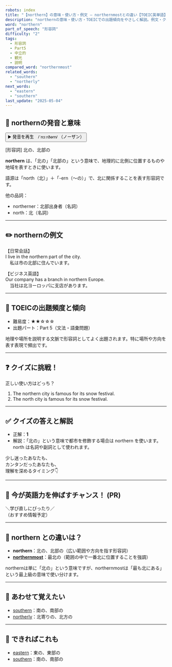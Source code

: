```yaml
---
robots: index
title: "【northern】の意味・使い方・例文 ― northernmostとの違い【TOEIC英単語】"
description: "northernの意味・使い方・TOEICでの出題傾向をやさしく解説。例文・クイズ付きでnorthernmostとの違いもわかりやすく学べます。"
word: "northern"
part_of_speech: "形容詞"
difficulty: "2"
tags:
  - 形容詞
  - Part5
  - 中立的
  - 観光
  - 説明
compared_word: "northernmost"
related_words:
  - "southern"
  - "northerly"
next_words:
  - "eastern"
  - "southern"
last_update: "2025-05-04"
---
```


## 🔰 northernの発音と意味

<button class="play-audio" onclick="playTTS('northern')">
  <span class="play-audio-main">
    ▶️ 発音を再生　/ˈnɔːrðərn/
  </span>
  <span class="play-audio-sub">
    （ノーザン）
  </span>
</button>

[形容詞] 北の、北部の

**northern** は、「北の」「北部の」という意味で、地理的に北側に位置するものや地域を表すときに使います。

語源は「north（北）」＋「-ern（～の）」で、北に関係することを表す形容詞です。

他の品詞：  
- northerner：北部出身者（名詞）
- north：北（名詞）

---

## ✏️ northernの例文

【日常会話】  
I live in the northern part of the city.  
　私は市の北部に住んでいます。

【ビジネス英語】  
Our company has a branch in northern Europe.  
　当社は北ヨーロッパに支店があります。

---

## 🎯 TOEICの出題頻度と傾向

- 難易度：★★☆☆☆
- 出題パート：Part 5（文法・語彙問題）

地理や場所を説明する文脈で形容詞としてよく出題されます。特に場所や方向を表す表現で頻出です。

---

## ❓ クイズに挑戦！

正しい使い方はどっち？

1. The northern city is famous for its snow festival.  
2. The north city is famous for its snow festival.

---

## ✅ クイズの答えと解説

- 正解：**1**
- 解説：「北の」という意味で都市を修飾する場合は northern を使います。north は名詞や副詞として使われます。

少し迷ったあなたも、  
カンタンだったあなたも、  
理解を深めるタイミング👇️

---

## 🚀 今が英語力を伸ばすチャンス！ (PR)

<div class="info-center">
＼学び直しにぴったり／<br>  
（おすすめ情報予定）
</div>

---

## 🤔  northern との違いは？

- **northern**：北の、北部の（広い範囲や方向を指す形容詞）
- **[northernmost](/word/northernmost/)**：最北の（範囲の中で一番北に位置することを強調）

northernは単に「北の」という意味ですが、northernmostは「最も北にある」という最上級の意味で使い分けます。

---

## 🧩 あわせて覚えたい

- [southern](/word/southern/)：南の、南部の
- [northerly](/word/northerly/)：北寄りの、北方の

---

## 📖 できればこれも

- [eastern](/word/eastern/)：東の、東部の
- [southern](/word/southern/)：南の、南部の

<!-- cvid: aid07_bid41 -->
